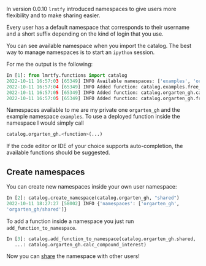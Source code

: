 In version 0.0.10 `lrmtfy` introduced namespaces to give users more flexibility and to make
sharing easier.

Every user has a default namespace that corresponds to their username and a short suffix depending
on the kind of login that you use.

You can see available namespace when you import the catalog. The best way to manage namespaces is 
to start an `ipython` session.

For me the output is the following:
```python title="Importing catalog" linenums="1" hl_lines="3"
In [1]: from lmrtfy.functions import catalog
2022-10-11 16:57:03 [65349] INFO Available namespaces: ['examples', 'orgarten_gh', 'orgarten_gh/shared']
2022-10-11 16:57:04 [65349] INFO Added function: catalog.examples.free_fall_lmrtfy
2022-10-11 16:57:05 [65349] INFO Added function: catalog.orgarten_gh.calc_compound_interest
2022-10-11 16:57:05 [65349] INFO Added function: catalog.orgarten_gh.free_fall_lmrtfy
```

Namespaces available to me are my private one `orgarten_gh` and the example namespace `examples`. 
To use a deployed function inside the namespace I would simply call

```python title="Using a function in a namespace" linenums="1"
catalog.orgarten_gh.<function>(...)
```

If the code editor or IDE of your choice supports auto-completion, the available functions should
be suggested. 

## Create namespaces

You can create new namespaces inside your own user namespace:
```python title="Creating new namespaces" linenums="1"
In [2]: catalog.create_namespace(catalog.orgarten_gh, "shared")
2022-10-11 18:27:27 [58002] INFO {'namespaces': ['orgarten_gh', 
'orgarten_gh/shared']}
```

To add a function inside a namespace you just run `add_function_to_namespace`.

```python title="Add a function to a namespace" linenums="1"
In [3]: catalog.add_function_to_namespace(catalog.orgarten_gh.shared,
   ...: catalog.orgarten_gh.calc_compound_interest)
```

Now you can [share](sharing/sharing.md) the namespace with other users!